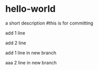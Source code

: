 # hello-world
a short description
#this is for committing



add 1 line

add 2 line



add 1 line in new branch

aaa 2 line in new branch